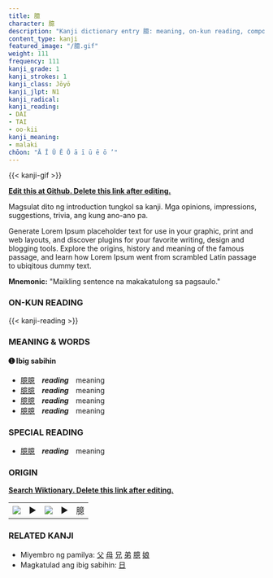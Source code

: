 ```yaml
---
title: 臆
character: 臆
description: "Kanji dictionary entry 臆: meaning, on-kun reading, compounds, origin, related kanji"
content_type: kanji
featured_image: "/臆.gif"
weight: 111
frequency: 111
kanji_grade: 1
kanji_strokes: 1
kanji_class: Jōyō
kanji_jlpt: N1
kanji_radical: 
kanji_reading: 
- DAI
- TAI
- oo-kii
kanji_meaning:
- malaki
chōon: "Ā Ī Ū Ē Ō ā ī ū ē ō ’"
---
```

[//]: # (Don't edit the line below. Kanji animated GIF code is automatically generated.)
{{< kanji-gif >}}

[//]: # (Edit below this line.)

**[Edit this at Github. Delete this link after editing.](https://github.com/tim0g/tim/tree/main/content/kanji/臆/index.md)**

Magsulat dito ng introduction tungkol sa kanji. Mga opinions, impressions, suggestions, trivia, ang kung ano-ano pa.

Generate Lorem Ipsum placeholder text for use in your graphic, print and web layouts, and discover plugins for your favorite writing, design and blogging tools. Explore the origins, history and meaning of the famous passage, and learn how Lorem Ipsum went from scrambled Latin passage to ubiqitous dummy text.
 
**Mnemonic:** "Maikling sentence na makakatulong sa pagsaulo."

### ON-KUN READING

[//]: # (Don't edit the line below. ON-KUN READING code is automatically generated.)
{{< kanji-reading >}}

### MEANING & WORDS

#### ➊ **Ibig sabihin**
  - [臆](../臆)[臆](../臆)　***reading***　meaning
  - [臆](../臆)[臆](../臆)　***reading***　meaning
  - [臆](../臆)[臆](../臆)　***reading***　meaning
  - [臆](../臆)[臆](../臆)　***reading***　meaning

### SPECIAL READING
  - [臆](../臆)[臆](../臆)　***reading***　meaning

### ORIGIN

**[Search Wiktionary. Delete this link after editing.](https://wiktionary.org/wiki/臆)**
<table class="kanji-table"><tr><td>
<img src="60px-臆-bronze.svg.png">
</td><td>▶</td><td>
<img src="60px-臆-oracle.svg.png">
</td><td>▶</td>
<td class="kanji-origin">臆</td>
</tr></table>

### RELATED KANJI
- Miyembro ng pamilya: [父](../父) [母](../母) [兄](../兄) [弟](../弟) [臆](../臆) [娘](../娘)
- Magkatulad ang ibig sabihin: [日](../日)
